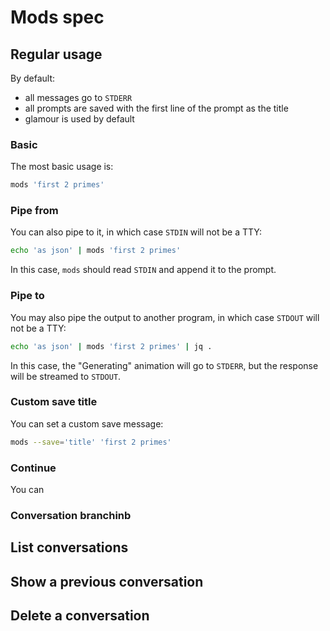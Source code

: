 # Mods spec

## Regular usage

By default:

- all messages go to `STDERR`
- all prompts are saved with the first line of the prompt as the title
- glamour is used by default

### Basic

The most basic usage is:

```bash
mods 'first 2 primes'
```

### Pipe from

You can also pipe to it, in which case `STDIN` will not be a TTY:

```bash
echo 'as json' | mods 'first 2 primes'
```

In this case, `mods` should read `STDIN` and append it to the prompt.

### Pipe to

You may also pipe the output to another program, in which case `STDOUT` will not
be a TTY:

```bash
echo 'as json' | mods 'first 2 primes' | jq .
```

In this case, the "Generating" animation will go to `STDERR`, but the response
will be streamed to `STDOUT`.

### Custom save title

You can set a custom save message:

```bash
mods --save='title' 'first 2 primes'
```

### Continue

You can

### Conversation branchinb

## List conversations

## Show a previous conversation

## Delete a conversation
